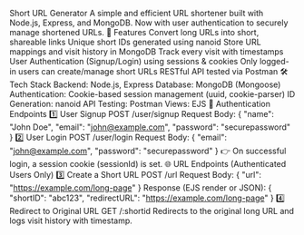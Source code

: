 Short URL Generator
A simple and efficient URL shortener built with Node.js, Express, and MongoDB.
Now with user authentication to securely manage shortened URLs.
🚀 Features
Convert long URLs into short, shareable links
Unique short IDs generated using nanoid
Store URL mappings and visit history in MongoDB
Track every visit with timestamps
User Authentication (Signup/Login) using sessions & cookies
Only logged-in users can create/manage short URLs
RESTful API tested via Postman
🛠 Tech Stack
Backend: Node.js, Express
Database: MongoDB (Mongoose)
Authentication: Cookie-based session management (uuid, cookie-parser)
ID Generation: nanoid
API Testing: Postman
Views: EJS
🔑 Authentication Endpoints
1️⃣ User Signup
POST /user/signup
Request Body:
{
  "name": "John Doe",
  "email": "john@example.com",
  "password": "securepassword"
}
2️⃣ User Login
POST /user/login
Request Body:
{
  "email": "john@example.com",
  "password": "securepassword"
}
👉 On successful login, a session cookie (sessionId) is set.
🌐 URL Endpoints (Authenticated Users Only)
3️⃣ Create a Short URL
POST /url
Request Body:
{
  "url": "https://example.com/long-page"
}
Response (EJS render or JSON):
{
  "shortID": "abc123",
  "redirectURL": "https://example.com/long-page"
}
4️⃣ Redirect to Original URL
GET /:shortid
Redirects to the original long URL and logs visit history with timestamp.

